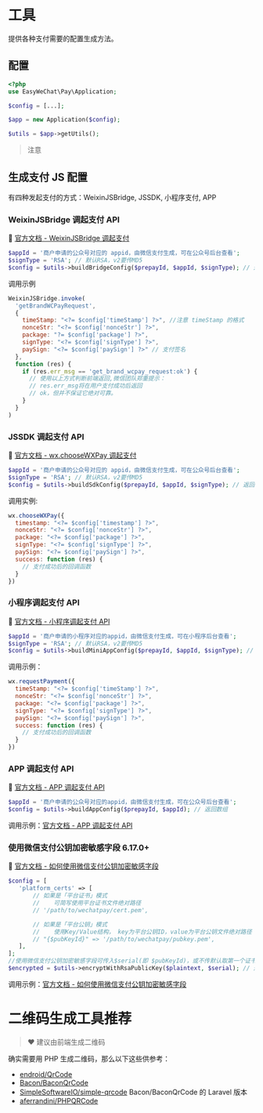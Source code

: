 # 工具

提供各种支付需要的配置生成方法。

## 配置

```php
<?php
use EasyWeChat\Pay\Application;

$config = [...];

$app = new Application($config);

$utils = $app->getUtils();
```

> 注意

## 生成支付 JS 配置

有四种发起支付的方式：WeixinJSBridge, JSSDK, 小程序支付, APP

### WeixinJSBridge 调起支付 API

:book: [官方文档 - WeixinJSBridge 调起支付](https://pay.weixin.qq.com/wiki/doc/apiv3/apis/chapter3_1_4.shtml)

```php
$appId = '商户申请的公众号对应的 appid，由微信支付生成，可在公众号后台查看';
$signType = 'RSA'; // 默认RSA，v2要传MD5
$config = $utils->buildBridgeConfig($prepayId, $appId, $signType); // 返回数组
```

调用示例

```js
WeixinJSBridge.invoke(
  'getBrandWCPayRequest',
  {
    timeStamp: "<?= $config['timeStamp'] ?>", //注意 timeStamp 的格式
    nonceStr: "<?= $config['nonceStr'] ?>",
    package: "?= $config['package'] ?>",
    signType: "<?= $config['signType'] ?>",
    paySign: "<?= $config['paySign'] ?>" // 支付签名
  },
  function (res) {
    if (res.err_msg == 'get_brand_wcpay_request:ok') {
      // 使用以上方式判断前端返回,微信团队郑重提示：
      // res.err_msg将在用户支付成功后返回
      // ok，但并不保证它绝对可靠。
    }
  }
)
```

### JSSDK 调起支付 API

:book: [官方文档 - wx.chooseWXPay 调起支付](https://developers.weixin.qq.com/doc/offiaccount/OA_Web_Apps/JS-SDK.html#58)

```php
$appId = '商户申请的公众号对应的 appid，由微信支付生成，可在公众号后台查看';
$signType = 'RSA'; // 默认RSA，v2要传MD5
$config = $utils->buildSdkConfig($prepayId, $appId, $signType); // 返回数组
```

调用实例:

```js
wx.chooseWXPay({
  timestamp: "<?= $config['timestamp'] ?>",
  nonceStr: "<?= $config['nonceStr'] ?>",
  package: "<?= $config['package'] ?>",
  signType: "<?= $config['signType'] ?>",
  paySign: "<?= $config['paySign'] ?>",
  success: function (res) {
    // 支付成功后的回调函数
  }
})
```

### 小程序调起支付 API

:book: [官方文档 - 小程序调起支付 API](https://pay.weixin.qq.com/wiki/doc/apiv3/apis/chapter3_5_4.shtml)

```php
$appId = '商户申请的小程序对应的appid，由微信支付生成，可在小程序后台查看';
$signType = 'RSA'; // 默认RSA，v2要传MD5
$config = $utils->buildMiniAppConfig($prepayId, $appId, $signType); // 返回数组
```

调用示例：

```js
wx.requestPayment({
  timeStamp: "<?= $config['timeStamp'] ?>",
  nonceStr: "<?= $config['nonceStr'] ?>",
  package: "<?= $config['package'] ?>",
  signType: "<?= $config['signType'] ?>",
  paySign: "<?= $config['paySign'] ?>",
  success: function (res) {
    // 支付成功后的回调函数
  }
})
```

### APP 调起支付 API

:book: [官方文档 - APP 调起支付 API](https://pay.weixin.qq.com/wiki/doc/apiv3/apis/chapter3_2_4.shtml)

```php
$appId = '商户申请的公众号对应的appid，由微信支付生成，可在公众号后台查看';
$config = $utils->buildAppConfig($prepayId, $appId); // 返回数组
```

调用示例：[官方文档 - APP 调起支付 API](https://pay.weixin.qq.com/wiki/doc/apiv3/apis/chapter3_2_4.shtml)

### 使用微信支付公钥加密敏感字段 <version-tag>6.17.0+</version-tag>

:book: [官方文档 - 如何使用微信支付公钥加密敏感字段](https://pay.weixin.qq.com/doc/v3/merchant/4012153196)

```php
$config = [
   'platform_certs' => [
       // 如果是「平台证书」模式
       //    可简写使用平台证书文件绝对路径
       // '/path/to/wechatpay/cert.pem',

       // 如果是「平台公钥」模式
       //    使用Key/Value结构， key为平台公钥ID，value为平台公钥文件绝对路径
       // "{$pubKeyId}" => '/path/to/wechatpay/pubkey.pem',
   ],
];
//使用微信支付公钥加密敏感字段可传入$serial(即 $pubKeyId)，或不传默认取第一个证书
$encrypted = $utils->encryptWithRsaPublicKey($plaintext, $serial); // 返回加密后数据
```

调用示例：[官方文档 - 如何使用微信支付公钥加密敏感字段](https://pay.weixin.qq.com/doc/v3/merchant/4013053257)

# 二维码生成工具推荐

> :heart: 建议由前端生成二维码

确实需要用 PHP 生成二维码，那么以下这些供参考：

- [endroid/QrCode](https://github.com/endroid/QrCode)
- [Bacon/BaconQrCode](https://github.com/Bacon/BaconQrCode)
- [SimpleSoftwareIO/simple-qrcode](https://github.com/SimpleSoftwareIO/simple-qrcode) Bacon/BaconQrCode 的 Laravel 版本
- [aferrandini/PHPQRCode](https://github.com/aferrandini/PHPQRCode)
